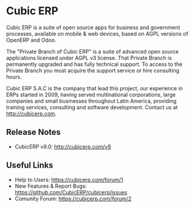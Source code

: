Cubic ERP
==========

Cubic ERP is a suite of open source apps for business and government processes, available on mobile & web devices,
based on AGPL versions of OpenERP and Odoo.

The "Private Branch of Cubic ERP" is a suite of advanced open source applications licensed under AGPL v3 license. That Private Branch is permanently upgraded and has fully technical support. To access to the Private Branch you must acquire the support service or hire consulting hours.

Cubic ERP S.A.C is the company that lead this project, our experience in ERPs started in 2009, having served multinational corporations, large companies and small businesses throughout Latin America, providing training services, consulting and software development. Contact us at http://cubicerp.com.

Release Notes
-------------
* CubicERP v9.0: http://cubicerp.com/v9

Useful Links
------------
* Help to Users: https://cubicerp.com/forum/1
* New Features & Report Bugs: https://github.com/CubicERP/cubicerp/issues
* Comunity Forum: https://cubicerp.com/forum/2
